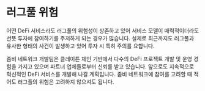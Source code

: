 # 러그풀 위험

어떤 DeFi 서비스라도 러그풀의 위험성이 상존하고 있어 서비스 모델이 매력적이더라도 선뜻 투자에 참여하기를 주저하게 되는 경우가 많습니다. 실제로 최근까지도 러그풀과 유사한 형태의 사건이 발생하고 있어 투자 시 특히 주의를 요합니다.

좀비 네트워크 개발팀은 클레이튼 체인 기반에서 다수의 DeFi 프로젝트 개발 및 운영 경험을 가지고 있으며 파트너 업체들로부터 신뢰를 받고 있습니다. 앞으로도 지속적으로 혁신적인 DeFi 서비스를 개발해 나갈 계획입니다. 좀비 네트워크에 참여를 고려할 때 적어도 러그풀의 위험은 고려하지 않으셔도 됩니다.
